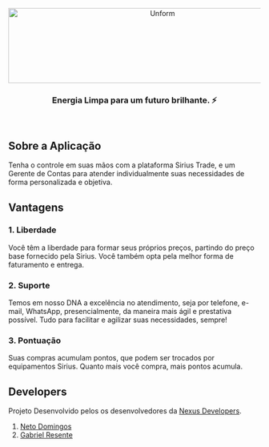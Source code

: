 <p align="center">
  <img src="https://user-images.githubusercontent.com/49910898/74657809-c2d24000-516f-11ea-866e-d570cd5cad37.png" height="150" width="600" alt="Unform" />
</p>

<h3 align="center">
  Energia Limpa para um futuro brilhante. ⚡
</h3>

<br>

## Sobre a Aplicação
Tenha o controle em suas mãos com a plataforma Sirius Trade, e um Gerente de Contas para atender individualmente suas necessidades de forma personalizada e objetiva. 

## Vantagens

### 1. Liberdade
Você têm a liberdade para formar seus próprios preços, partindo do preço base fornecido pela Sirius. Você também opta pela melhor forma de faturamento e entrega.

### 2. Suporte
Temos em nosso DNA a excelência no atendimento, seja por telefone, e-mail, WhatsApp, presencialmente, da maneira mais ágil e prestativa possível. Tudo para facilitar e agilizar suas necessidades, sempre!

### 3. Pontuação
Suas compras acumulam pontos, que podem ser trocados por equipamentos Sirius. Quanto mais você compra, mais pontos acumula.

## Developers
Projeto Desenvolvido pelos os desenvolvedores da [Nexus Developers](https://github.com/nexus-developers).

1. [Neto Domingos](https://github.com/netodomingos)
2. [Gabriel Resente](https://github.com/Sprained)
